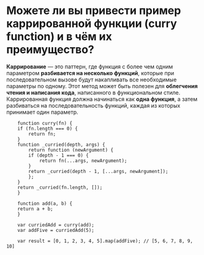 Можете ли вы привести пример каррированной функции (curry function) и в чём их преимущество?
=====================

**Каррирование** — это паттерн, где функция с более чем одним параметром **разбивается на несколько функций**, которые при последовательном вызове будут накапливать все необходимые параметры по одному. Этот метод может быть полезен для **облегчения чтения и написания кода**, написанного в функциональном стиле. Каррированная функция должна начинаться как **одна функция**, а затем разбиваться на последовательность функций, каждая из которых принимает один параметр.

```
    function curry(fn) {
    if (fn.length === 0) {
        return fn;
    }
    function _curried(depth, args) {
        return function (newArgument) {
        if (depth - 1 === 0) {
            return fn(...args, newArgument);
        }
        return _curried(depth - 1, [...args, newArgument]);
        };
    }
    return _curried(fn.length, []);
    }

    function add(a, b) {
    return a + b;
    }

    var curriedAdd = curry(add);
    var addFive = curriedAdd(5);

    var result = [0, 1, 2, 3, 4, 5].map(addFive); // [5, 6, 7, 8, 9, 10]
```
